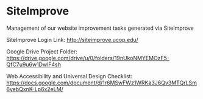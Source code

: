 # SiteImprove
Management of our website improvement tasks generated via SiteImprove

SiteImprove Login Link: http://siteimprove.ucop.edu/

Google Drive Project Folder: https://drive.google.com/drive/u/0/folders/19nUkoNMYEMOzF5-QfC7u9u6w1DwlF4sh

Web Accessibility and Universal Design Checklist: https://docs.google.com/document/d/1r6MSwFWz1WRKa3J6Qv3MTQrLSm6yebQxnK-Lp6x2eLM/
